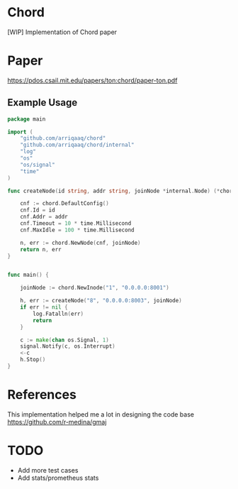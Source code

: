 # Chord
[WIP]
Implementation of Chord paper

# Paper
https://pdos.csail.mit.edu/papers/ton:chord/paper-ton.pdf

## Example Usage

```go
package main

import (
	"github.com/arriqaaq/chord"
	"github.com/arriqaaq/chord/internal"
	"log"
	"os"
	"os/signal"
	"time"
)

func createNode(id string, addr string, joinNode *internal.Node) (*chord.Node, error) {

	cnf := chord.DefaultConfig()
	cnf.Id = id
	cnf.Addr = addr
	cnf.Timeout = 10 * time.Millisecond
	cnf.MaxIdle = 100 * time.Millisecond

	n, err := chord.NewNode(cnf, joinNode)
	return n, err
}


func main() {

	joinNode := chord.NewInode("1", "0.0.0.0:8001")

	h, err := createNode("8", "0.0.0.0:8003", joinNode)
	if err != nil {
		log.Fatalln(err)
		return
	}

	c := make(chan os.Signal, 1)
	signal.Notify(c, os.Interrupt)
	<-c
	h.Stop()
}
```


# References
This implementation helped me a lot in designing the code base
https://github.com/r-medina/gmaj

# TODO
- Add more test cases
- Add stats/prometheus stats